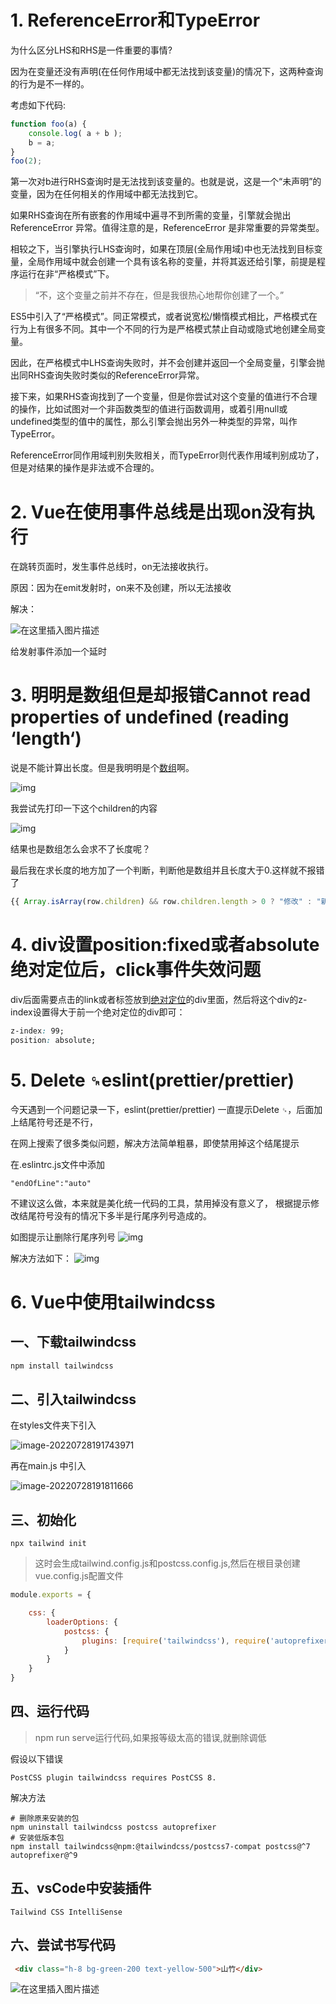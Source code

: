 # 1. ReferenceError和TypeError

为什么区分LHS和RHS是一件重要的事情?

因为在变量还没有声明(在任何作用域中都无法找到该变量)的情况下，这两种查询的行为是不一样的。

考虑如下代码:

```js
function foo(a) {
	console.log( a + b );
	b = a;
}
foo(2);
```

第一次对b进行RHS查询时是无法找到该变量的。也就是说，这是一个“未声明”的变量，因为在任何相关的作用域中都无法找到它。

如果RHS查询在所有嵌套的作用域中遍寻不到所需的变量，引擎就会抛出ReferenceError 异常。值得注意的是，ReferenceError 是非常重要的异常类型。

相较之下，当引擎执行LHS查询时，如果在顶层(全局作用域)中也无法找到目标变量，全局作用域中就会创建一个具有该名称的变量，并将其返还给引擎，前提是程序运行在非“严格模式”下。

> “不，这个变量之前并不存在，但是我很热心地帮你创建了一个。”

ES5中引入了“严格模式”。同正常模式，或者说宽松/懒惰模式相比，严格模式在行为上有很多不同。其中一个不同的行为是严格模式禁止自动或隐式地创建全局变量。

因此，在严格模式中LHS查询失败时，并不会创建并返回一个全局变量，引擎会抛出同RHS查询失败时类似的ReferenceError异常。

接下来，如果RHS查询找到了一个变量，但是你尝试对这个变量的值进行不合理的操作，比如试图对一个非函数类型的值进行函数调用，或着引用null或undefined类型的值中的属性，那么引擎会抛出另外一种类型的异常，叫作TypeError。

ReferenceError同作用域判别失败相关，而TypeError则代表作用域判别成功了，但是对结果的操作是非法或不合理的。



# 2. Vue在使用事件总线是出现on没有执行

在跳转页面时，发生事件总线时，on无法接收执行。

原因：因为在emit发射时，on来不及创建，所以无法接收

解决：

![在这里插入图片描述](https://img-blog.csdnimg.cn/20201008094413447.jpg#pic_center)

给发射事件添加一个延时





# 3. 明明是数组但是却报错Cannot read properties of undefined (reading ‘length‘)

说是不能计算出长度。但是我明明是个[数组](https://so.csdn.net/so/search?q=数组&spm=1001.2101.3001.7020)啊。

![img](https://img-blog.csdnimg.cn/914448bd31d0461698ed00e8f1e61606.png?x-oss-process=image/watermark,type_d3F5LXplbmhlaQ,shadow_50,text_Q1NETiBA5aSP5aSp5oOz,size_20,color_FFFFFF,t_70,g_se,x_16)

我尝试先打印一下这个children的内容

![img](https://img-blog.csdnimg.cn/6156af22f51d4d168d58a242e891fc0a.png?x-oss-process=image/watermark,type_d3F5LXplbmhlaQ,shadow_50,text_Q1NETiBA5aSP5aSp5oOz,size_20,color_FFFFFF,t_70,g_se,x_16)

结果也是数组怎么会求不了长度呢？

最后我在求长度的地方加了一个判断，判断他是数组并且长度大于0.这样就不报错了

```js
{{ Array.isArray(row.children) && row.children.length > 0 ? "修改" : "新增" }}
```

 





# 4. div设置position:fixed或者absolute绝对定位后，click事件失效问题

div后面需要点击的link或者标签放到[绝对定位](https://so.csdn.net/so/search?q=绝对定位&spm=1001.2101.3001.7020)的div里面，然后将这个div的z-index设置得大于前一个绝对定位的div即可：

```css
z-index: 99;
position: absolute;
```





# 5. Delete `␍`eslint(prettier/prettier)

今天遇到一个问题记录一下，eslint(prettier/prettier) 一直提示Delete `␍`，后面加上结尾符号还是不行，

在网上搜索了很多类似问题，解决方法简单粗暴，即使禁用掉这个结尾提示

在.eslintrc.js文件中添加

```
"endOfLine":"auto"
```

不建议这么做，本来就是美化统一代码的工具，禁用掉没有意义了，
根据提示修改结尾符号没有的情况下多半是行尾序列号造成的。

如图提示让删除行尾序列号
![img](https://img2020.cnblogs.com/blog/1186167/202008/1186167-20200831151307778-587892615.png)

 

 解决方法如下：
![img](https://img2020.cnblogs.com/blog/1186167/202008/1186167-20200831151522868-1989415864.png)

 



# 6. Vue中使用tailwindcss

## 一、下载tailwindcss

```javascript
npm install tailwindcss
```

## 二、引入tailwindcss

在styles文件夹下引入

![image-20220728191743971](C:\Users\Hasee\AppData\Roaming\Typora\typora-user-images\image-20220728191743971.png)

再在main.js 中引入

![image-20220728191811666](C:\Users\Hasee\AppData\Roaming\Typora\typora-user-images\image-20220728191811666.png)

## 三、初始化

```
npx tailwind init
```

> 这时会生成tailwind.config.js和postcss.config.js,然后在根目录创建vue.config.js配置文件

```js
module.exports = {

    css: {
        loaderOptions: {
            postcss: {
                plugins: [require('tailwindcss'), require('autoprefixer')]
            }
        }
    }
}
```



## 四、运行代码

> npm run serve运行代码,如果报等级太高的错误,就删除调低

假设以下错误

```
PostCSS plugin tailwindcss requires PostCSS 8.
```

解决方法

```
# 删除原来安装的包
npm uninstall tailwindcss postcss autoprefixer
# 安装低版本包
npm install tailwindcss@npm:@tailwindcss/postcss7-compat postcss@^7 autoprefixer@^9
```

## 五、vsCode中安装插件

```
Tailwind CSS IntelliSense
```

## 六、尝试书写代码

```html
 <div class="h-8 bg-green-200 text-yellow-500">山竹</div>
```

![在这里插入图片描述](https://img-blog.csdnimg.cn/cd8587b2f87949879dfa35202dae507b.png)
